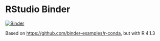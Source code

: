 # RStudio Binder

[![Binder](https://mybinder.org/badge_logo.svg)](https://mybinder.org/v2/gh/SmithsonianWorkshops/binders/rstudio-4.1?urlpath=rstudio)

Based on https://github.com/binder-examples/r-conda, but with R 4.1.3